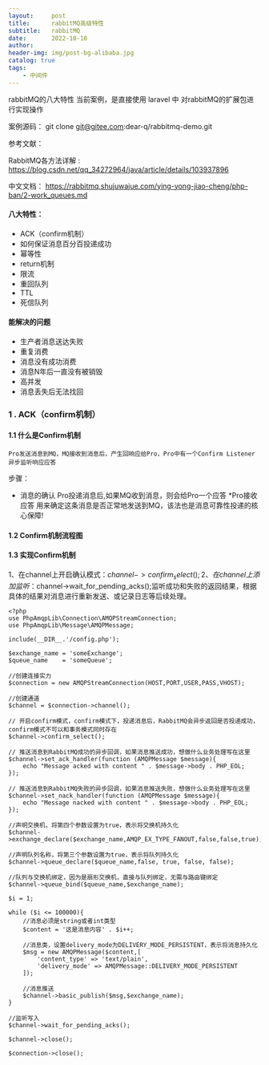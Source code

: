 ```yaml
---
layout:     post
title:      rabbitMQ高级特性
subtitle:   rabbitMQ
date:       2022-10-10
author:     
header-img: img/post-bg-alibaba.jpg
catalog: true
tags:
    - 中间件
---
```


rabbitMQ的八大特性
当前案例，是直接使用 laravel 中 对rabbitMQ的扩展包进行实现操作

案例源码：
git clone git@gitee.com:dear-q/rabbitmq-demo.git

参考文献：

RabbitMQ各方法详解 :
https://blog.csdn.net/qq_34272964/java/article/details/103937896

中文文档：
https://rabbitmq.shujuwajue.com/ying-yong-jiao-cheng/php-ban/2-work_queues.md

#### 八大特性：
* ACK（confirm机制）
* 如何保证消息百分百投递成功
* 幂等性
* return机制
* 限流
* 重回队列
* TTL
* 死信队列

#### 能解决的问题
* 生产者消息送达失败
* 重复消费
* 消息没有成功消费
* 消息N年后一直没有被销毁
* 高并发
* 消息丢失后无法找回
    
    
### 1 . ACK（confirm机制）

#### 1.1 什么是Confirm机制

    Pro发送消息到MQ，MQ接收到消息后，产生回响应给Pro，Pro中有一个Confirm Listener异步监听响应应答

步骤：

* 消息的确认 Pro投递消息后,如果MQ收到消息，则会给Pro一个应答
*Pro接收应答 用来确定这条消息是否正常地发送到MQ，该法也是消息可靠性投递的核心保障!
  
#### 1.2 Confirm机制流程图


#### 1.3 实现Confirm机制

   1、在channel上开启确认模式：$channel->confirm_select();   
   2、在channel上添加监听：$channel->wait_for_pending_acks();监听成功和失败的返回结果，根据具体的结果对消息进行重新发送、或记录日志等后续处理。
   
    <?php
    use PhpAmqpLib\Connection\AMQPStreamConnection;
    use PhpAmqpLib\Message\AMQPMessage;

    include(__DIR__.'/config.php');

    $exchange_name = 'someExchange';
    $queue_name    = 'someQueue';

    //创建连接实力
    $connection = new AMQPStreamConnection(HOST,PORT,USER,PASS,VHOST);

    //创建通道
    $channel = $connection->channel();

    // 开启confirm模式，confirm模式下，投递消息后，RabbitMQ会异步返回是否投递成功，confirm模式不可以和事务模式同时存在
    $channel->confirm_select();

    // 推送消息到RabbitMQ成功的异步回调，如果消息推送成功，想做什么业务处理写在这里
    $channel->set_ack_handler(function (AMQPMessage $message){
        echo "Message acked with content " . $message->body . PHP_EOL;
    });

    // 推送消息到RabbitMQ失败的异步回调，如果消息推送失败，想做什么业务处理写在这里
    $channel->set_nack_handler(function (AMQPMessage $message){
        echo "Message nacked with content " . $message->body . PHP_EOL;
    });

    //声明交换机，将第四个参数设置为true，表示将交换机持久化
    $channel->exchange_declare($exchange_name,AMQP_EX_TYPE_FANOUT,false,false,true);

    //声明队列名称，将第三个参数设置为true，表示将队列持久化
    $channel->queue_declare($queue_name,false, true, false, false);

    //队列与交换机绑定，因为是扇形交换机，直接与队列绑定，无需与路由键绑定
    $channel->queue_bind($queue_name,$exchange_name);

    $i = 1;

    while ($i <= 100000){
        //消息必须是string或者int类型
        $content = '这是消息内容' . $i++;

        //消息类，设置delivery_mode为DELIVERY_MODE_PERSISTENT，表示将消息持久化
        $msg = new AMQPMessage($content,[
            'content_type' => 'text/plain',
            'delivery_mode' => AMQPMessage::DELIVERY_MODE_PERSISTENT
        ]);

        //消息推送
        $channel->basic_publish($msg,$exchange_name);
    }

    //监听写入
    $channel->wait_for_pending_acks();

    $channel->close();

    $connection->close();


